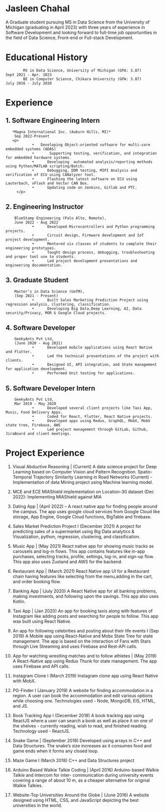 ﻿# Jasleen Chahal
A Graduate student pursuing MS in Data Science from the University of Michigan (graduating in April 2023) with three years of experience in Software Development and looking forward to full-time job opportunities in the field of Data Science, Front-end or Full-stack Development.


# Educational History
```
        MS in Data Science, University of Michigan (GPA: 3.87)          Sept 2021 - Apr. 2023
        BE in Computer Science, Chikara University (GPA: 3.87)      	July 2016 - July 2020
```


# Experience

## 1.   Software Engineering Intern   
       *Magna International Inc. (Auburn Hills, MI)*
        Sep 2022-Present
       <p>
                •	Developing Object-oriented software for multi-core embedded systems (ADAS)
                •       Supporting testing, verification, and integration for embedded hardware systems.
                •      Developing  automated analysis/reporting methods using Python/MATLAB scripting/Batch.
                •      Debugging, DDR testing, MIPI Analysis and verification of ECU using CANalyzer tool.
                •      Flashing the latest software on ECU using Lauterbach, vFlash and Vector CAN Box.
                •      Updating code on Jenkins, Gitlab and PTC.
         </p>

## 2.   Engineering Instructor             
        BlueStamp Engineering (Palo Alto, Remote), 
        June 2022 - Aug 2022
                •      Developed Microcontrollers and Python programming projects.
                •      Circuit design, Firmware development and IoT project development.
                •      Mentored six classes of students to complete their engineering prototypes.
                •      Taught design process, debugging, troubleshooting and proper tool use to students.
                •      Led project development presentations and engineering documentation.

## 3.   Graduate Student     
        Master’s in Data Science (UofM), 
        (Sep 2021 - Present)
                •      Built Sales Marketing Prediction Project using regression analysis, clustering, classification.
                •      Developing Big Data,Deep Learning, AI, Data security/Privacy, MOR & Google Cloud projects.

## 4.   Software Developer 
        GeekyAnts Pvt Ltd, 
        (June 2020 - Aug 2021)
                •      Developed mobile applications using React Native and Flutter.
                •      Led the technical presentations of the project with clients. 
                •      Designed UI, API integration, and State management for application development.
                •      Performed Unit testing for applications.

## 5.   Software Developer Intern 
        GeekyAnts Pvt Ltd,
        Mar 2019 - May 2020
                •      Developed several client projects like Taxi App, Music, Food Delivery Apps.
                •      Coded for React, Flutter, React Native projects.
                •      Developed apps using Redux, GraphQL, MobX, MobX state tree, Firebase, AWS
                •      Led project management through GitLab, Github, JiraBoard and client meetings.


# Project Experience

1. Visual Abductive Reasoning | (Current) 
        A data science project for Deep Learning based on Computer Vision and Pattern Recognition. 
        Spatio-Temporal Trajectory Similarity Learning in Road Networks (Current)  - Implementation of data Mining project using Machine learning model.
        
2. MCE and ECE MIAShield implementation on Location-30 dataset (Dec 2022): 
        Implementing MIAShield against MIA
        
3. Dating App | (April 2022) – 
        A react native app for finding people around the campus. The app uses google cloud services from Google Cloud like storage, App Engine, Google Cloud                 functions, BigTable and firebase.
        
4. Sales Market Prediction Project I (December 2021)
        A project for predicting sales of a supermarket using Big Data analytics & Visualization, python, regression, clustering, and classification.
        
5. Music App | (May 2021)
        React native app for showing music tracks as carousels and log-in flows. This app  contains features like in-app purchases, selecting tracks, profile,               settings, log-in, and sign-up flow. This app also uses Zustand and AWS for the backend.
        
6. Restaurant App | (March 2021)
        React Native app UI for a Restaurant chain having features like selecting from the menu,adding in the cart, and order booking flow.
        
7. Banking App | (July 2020) 
        A React Native app for all banking problems, making investments, and following upon the savings. This app also uses Kotlin.
        
8. Taxi App | (Jan 2020) 
        An app for booking taxis along with features of Instagram like adding posts and searching for people to follow. This app was built using React Native.
        
9. An app for following celebrities and posting about their life events I (Sep 2019) 
        A Mobile app using React-Native and Mobx State Tree for state management. The app is based on the interaction of Fans with Stars through Live Streaming and           uses Firebase and Rest-API calls.
        
10. App for watching wrestling matches and to follow athletes | (May 2019)
        A React-Native app using Redux Thunk for state management. The app uses Firebase and API calls.
        
11. Instagram Clone I (March 2019)
        Instagram clone app using React Native with MobX.
        
12. PG-Finder I (January 2019)
        A website for finding accommodation in a region. A user can book the accommodation and edit various options while choosing one. Technologies used - Node,             MongoDB, EIS, HTML, and JS.
        
13. Book Tracking App I (December 2018)
        A book tracking app using ReactJS where a user can search a book   as well as place it on one of the shelves - currently reading, wish to read, and finished         reading. Technology used - ReactJS.
        
14. Snake Game | (September 2018)
        Developed using arrays in C++ and Data Structures. The snake’s size increases as it consumes food and game ends when it forms any closed loop.
        
15. Maze Game I (March 2018)
         C++ and Data Structures project

16. Arduino Based Walkie Talkie Coding | (April 2016) 
        Arduino-based Walkie Talkie and Intercom for inter- communication during university events covering a range of about 10 m, as a cheaper                               alternative for original Walkie Talkies.
       
17. Website-Top Universities Around the Globe | (June 2016)
        A website designed using HTML, CSS, and JavaScript depicting the best universities in the world.







